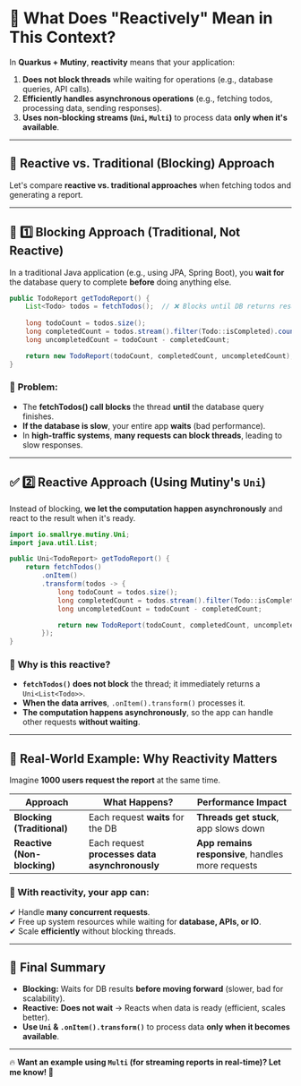 # 🧠 What Does "Reactively" Mean in This Context?

In **Quarkus + Mutiny**, **reactivity** means that your application:
1. **Does not block threads** while waiting for operations (e.g., database queries, API calls).
2. **Efficiently handles asynchronous operations** (e.g., fetching todos, processing data, sending responses).
3. **Uses non-blocking streams (`Uni`, `Multi`)** to process data **only when it's available**.

---

## 🚀 Reactive vs. Traditional (Blocking) Approach
Let's compare **reactive vs. traditional approaches** when fetching todos and generating a report.

---

## 🛑 1️⃣ Blocking Approach (Traditional, Not Reactive)

In a traditional Java application (e.g., using JPA, Spring Boot), you **wait for** the database query to complete **before** doing anything else.

```java
public TodoReport getTodoReport() {
    List<Todo> todos = fetchTodos();  // ❌ Blocks until DB returns results
    
    long todoCount = todos.size();
    long completedCount = todos.stream().filter(Todo::isCompleted).count();
    long uncompletedCount = todoCount - completedCount;

    return new TodoReport(todoCount, completedCount, uncompletedCount);
}
```

### 📌 **Problem:**
- The **fetchTodos() call blocks** the thread **until** the database query finishes.
- **If the database is slow**, your entire app **waits** (bad performance).
- In **high-traffic systems**, **many requests can block threads**, leading to slow responses.

---

## ✅ 2️⃣ Reactive Approach (Using Mutiny's `Uni`)

Instead of blocking, **we let the computation happen asynchronously** and react to the result when it's ready.

```java
import io.smallrye.mutiny.Uni;
import java.util.List;

public Uni<TodoReport> getTodoReport() {
    return fetchTodos()
        .onItem()
        .transform(todos -> {
            long todoCount = todos.size();
            long completedCount = todos.stream().filter(Todo::isCompleted).count();
            long uncompletedCount = todoCount - completedCount;

            return new TodoReport(todoCount, completedCount, uncompletedCount);
        });
}
```

### 📌 **Why is this reactive?**
- **`fetchTodos()` does not block** the thread; it immediately returns a `Uni<List<Todo>>`.
- **When the data arrives**, `.onItem().transform()` processes it.
- **The computation happens asynchronously**, so the app can handle other requests **without waiting**.

---

## 🚀 Real-World Example: Why Reactivity Matters

Imagine **1000 users request the report** at the same time.

| Approach  | What Happens?  | Performance Impact  |
|-----------|--------------|----------------|
| **Blocking (Traditional)** | Each request **waits** for the DB | **Threads get stuck**, app slows down |
| **Reactive (Non-blocking)** | Each request **processes data asynchronously** | **App remains responsive**, handles more requests |

### 🔹 With reactivity, your app can:
✔ Handle **many concurrent requests**.  
✔ Free up system resources while waiting for **database, APIs, or IO**.  
✔ Scale **efficiently** without blocking threads.

---

## 🎯 Final Summary
- **Blocking:** Waits for DB results **before moving forward** (slower, bad for scalability).
- **Reactive:** **Does not wait** → Reacts when data is ready (efficient, scales better).
- **Use `Uni` & `.onItem().transform()`** to process data **only when it becomes available**.

---

🔥 **Want an example using `Multi` (for streaming reports in real-time)? Let me know! 🚀**
